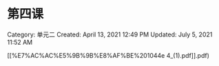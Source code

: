 # 第四课

Category: 单元二
Created: April 13, 2021 12:49 PM
Updated: July 5, 2021 11:52 AM

[[%E7%AC%AC%E5%9B%9B%E8%AF%BE%201044e 4_(1).pdf]].pdf)

[](https://quizlet.com/33384832/sec3cl_chapter4%E8%BF%99%E4%B8%8D%E6%98%AF%E4%B8%80%E9%A2%97%E6%B5%81%E6%98%9F-flash-cards/)